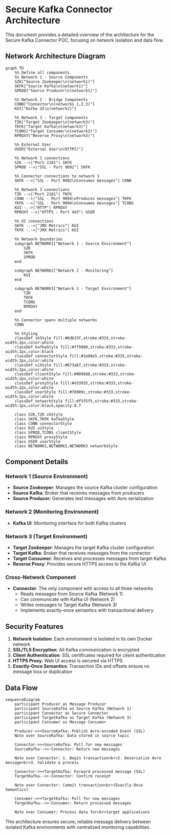 # Secure Kafka Connector Architecture

This document provides a detailed overview of the architecture for the Secure Kafka Connector POC, focusing on network isolation and data flow.

## Network Architecture Diagram

```mermaid
graph TD
    %% Define all components
    %% Network 1 - Source Components
    SZK["Source Zookeeper\n(network1)"] 
    SKFK["Source Kafka\n(network1)"]
    SPROD["Source Producer\n(network1)"]
    
    %% Network 2 - Bridge Components
    CONN["Connector\n(networks 1,2,3)"]
    KUI["Kafka UI\n(network2)"]
    
    %% Network 3 - Target Components
    TZK["Target Zookeeper\n(network3)"]
    TKFK["Target Kafka\n(network3)"]
    TCONS["Target Consumer\n(network3)"]
    RPROXY["Reverse Proxy\n(network3)"]
    
    %% External User
    USER["External User\n(HTTPS)"]
    
    %% Network 1 connections
    SZK -->|"Port 2181"| SKFK
    SPROD -->|"SSL - Port 9092"| SKFK
    
    %% Connector connections to network 1
    SKFK -->|"SSL - Port 9092\nConsumes messages"| CONN
    
    %% Network 3 connections
    TZK -->|"Port 2181"| TKFK
    CONN -->|"SSL - Port 9094\nProduces messages"| TKFK
    TKFK -->|"SSL - Port 9094\nConsumes messages"| TCONS
    KUI -.->|"HTTP"| RPROXY
    RPROXY -->|"HTTPS - Port 443"| USER
    
    %% UI connections
    SKFK -.->|"JMX Metrics"| KUI
    TKFK -.->|"JMX Metrics"| KUI
    
    %% Network boundaries
    subgraph NETWORK1["Network 1 - Source Environment"]
        SZK
        SKFK
        SPROD
    end
    
    subgraph NETWORK2["Network 2 - Monitoring"]
        KUI
    end
    
    subgraph NETWORK3["Network 3 - Target Environment"]
        TZK
        TKFK
        TCONS
        RPROXY
    end
    
    %% Connector spans multiple networks
    CONN
    
    %% Styling
    classDef zkStyle fill:#6db33f,stroke:#333,stroke-width:2px,color:white
    classDef kafkaStyle fill:#ff9900,stroke:#333,stroke-width:2px,color:black
    classDef connectorStyle fill:#1e88e5,stroke:#333,stroke-width:2px,color:white
    classDef uiStyle fill:#673ab7,stroke:#333,stroke-width:2px,color:white
    classDef clientStyle fill:#009688,stroke:#333,stroke-width:2px,color:white
    classDef proxyStyle fill:#e53935,stroke:#333,stroke-width:2px,color:white
    classDef userStyle fill:#78909c,stroke:#333,stroke-width:2px,color:white
    classDef networkStyle fill:#f5f5f5,stroke:#333,stroke-width:1px,color:black,opacity:0.7
    
    class SZK,TZK zkStyle
    class SKFK,TKFK kafkaStyle
    class CONN connectorStyle
    class KUI uiStyle
    class SPROD,TCONS clientStyle
    class RPROXY proxyStyle
    class USER userStyle
    class NETWORK1,NETWORK2,NETWORK3 networkStyle
```

## Component Details

### Network 1 (Source Environment)

* **Source Zookeeper**: Manages the source Kafka cluster configuration
* **Source Kafka**: Broker that receives messages from producers
* **Source Producer**: Generates test messages with Avro serialization

### Network 2 (Monitoring Environment)

* **Kafka UI**: Monitoring interface for both Kafka clusters

### Network 3 (Target Environment)

* **Target Zookeeper**: Manages the target Kafka cluster configuration
* **Target Kafka**: Broker that receives messages from the connector
* **Target Consumer**: Receives and processes messages from target Kafka
* **Reverse Proxy**: Provides secure HTTPS access to the Kafka UI

### Cross-Network Component

* **Connector**: The only component with access to all three networks
  * Reads messages from Source Kafka (Network 1)
  * Can communicate with Kafka UI (Network 2)
  * Writes messages to Target Kafka (Network 3)
  * Implements exactly-once semantics with transactional delivery

## Security Features

1. **Network Isolation**: Each environment is isolated in its own Docker network
2. **SSL/TLS Encryption**: All Kafka communication is encrypted
3. **Client Authentication**: SSL certificates required for client authentication
4. **HTTPS Proxy**: Web UI access is secured via HTTPS
5. **Exactly-Once Semantics**: Transaction IDs and offsets ensure no message loss or duplication

## Data Flow

```mermaid
sequenceDiagram
    participant Producer as Message Producer
    participant SourceKafka as Source Kafka (Network 1)
    participant Connector as Secure Connector
    participant TargetKafka as Target Kafka (Network 3)
    participant Consumer as Message Consumer

    Producer->>+SourceKafka: Publish Avro-encoded Event (SSL)
    Note over SourceKafka: Data stored in source topic
    
    Connector->>+SourceKafka: Poll for new messages
    SourceKafka-->>-Connector: Return new messages
    
    Note over Connector: 1. Begin transaction<br>2. Deserialize Avro message<br>3. Validate & process
    
    Connector->>+TargetKafka: Forward processed message (SSL)
    TargetKafka-->>-Connector: Confirm receipt
    
    Note over Connector: Commit transaction<br>(Exactly-Once Semantics)
    
    Consumer->>+TargetKafka: Poll for new messages
    TargetKafka-->>-Consumer: Return processed messages
    
    Note over Consumer: Process data for<br>target applications
```

This architecture ensures secure, reliable message delivery between isolated Kafka environments with centralized monitoring capabilities.
